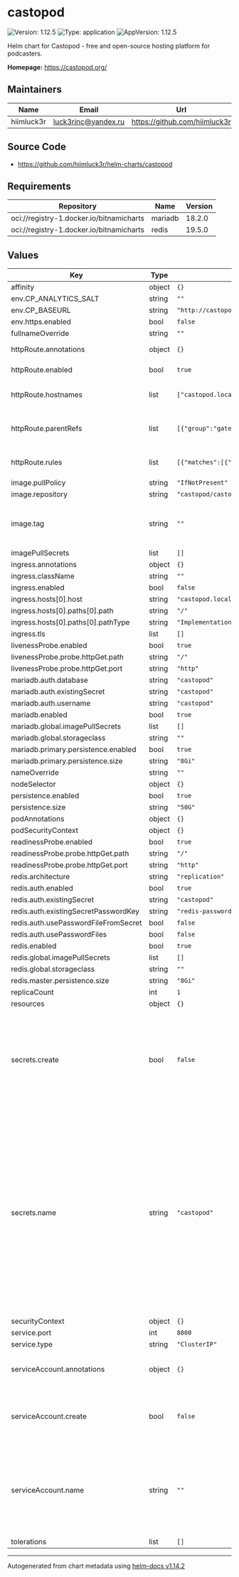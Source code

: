 # castopod

![Version: 1.12.5](https://img.shields.io/badge/Version-1.12.5-informational?style=flat-square) ![Type: application](https://img.shields.io/badge/Type-application-informational?style=flat-square) ![AppVersion: 1.12.5](https://img.shields.io/badge/AppVersion-1.12.5-informational?style=flat-square)

Helm chart for Castopod - free and open-source hosting platform for podcasters.

**Homepage:** <https://castopod.org/>

## Maintainers

| Name | Email | Url |
| ---- | ------ | --- |
| hiimluck3r | <luck3rinc@yandex.ru> | <https://github.com/hiimluck3r> |

## Source Code

* <https://github.com/hiimluck3r/helm-charts/castopod>

## Requirements

| Repository | Name | Version |
|------------|------|---------|
| oci://registry-1.docker.io/bitnamicharts | mariadb | 18.2.0 |
| oci://registry-1.docker.io/bitnamicharts | redis | 19.5.0 |

## Values

| Key | Type | Default | Description |
|-----|------|---------|-------------|
| affinity | object | `{}` |  |
| env.CP_ANALYTICS_SALT | string | `""` |  |
| env.CP_BASEURL | string | `"http://castopod.local"` |  |
| env.https.enabled | bool | `false` |  |
| fullnameOverride | string | `""` |  |
| httpRoute.annotations | object | `{}` | HTTPRoute annotations. |
| httpRoute.enabled | bool | `true` | HTTPRoute enabled. |
| httpRoute.hostnames | list | `["castopod.local"]` | Hostnames matching HTTP header. |
| httpRoute.parentRefs | list | `[{"group":"gateway.networking.k8s.io","name":"kong","namespace":"kong"}]` | Which Gateways this Route is attached to |
| httpRoute.rules | list | `[{"matches":[{"path":{"type":"PathPrefix","value":"/"}}]}]` | List of rules and filters applied. |
| image.pullPolicy | string | `"IfNotPresent"` |  |
| image.repository | string | `"castopod/castopod"` |  |
| image.tag | string | `""` | Overrides the image tag whose default is the chart appVersion. |
| imagePullSecrets | list | `[]` |  |
| ingress.annotations | object | `{}` |  |
| ingress.className | string | `""` |  |
| ingress.enabled | bool | `false` |  |
| ingress.hosts[0].host | string | `"castopod.local"` |  |
| ingress.hosts[0].paths[0].path | string | `"/"` |  |
| ingress.hosts[0].paths[0].pathType | string | `"ImplementationSpecific"` |  |
| ingress.tls | list | `[]` |  |
| livenessProbe.enabled | bool | `true` |  |
| livenessProbe.probe.httpGet.path | string | `"/"` |  |
| livenessProbe.probe.httpGet.port | string | `"http"` |  |
| mariadb.auth.database | string | `"castopod"` |  |
| mariadb.auth.existingSecret | string | `"castopod"` |  |
| mariadb.auth.username | string | `"castopod"` |  |
| mariadb.enabled | bool | `true` |  |
| mariadb.global.imagePullSecrets | list | `[]` |  |
| mariadb.global.storageclass | string | `""` |  |
| mariadb.primary.persistence.enabled | bool | `true` |  |
| mariadb.primary.persistence.size | string | `"8Gi"` |  |
| nameOverride | string | `""` |  |
| nodeSelector | object | `{}` |  |
| persistence.enabled | bool | `true` |  |
| persistence.size | string | `"50G"` |  |
| podAnnotations | object | `{}` |  |
| podSecurityContext | object | `{}` |  |
| readinessProbe.enabled | bool | `true` |  |
| readinessProbe.probe.httpGet.path | string | `"/"` |  |
| readinessProbe.probe.httpGet.port | string | `"http"` |  |
| redis.architecture | string | `"replication"` |  |
| redis.auth.enabled | bool | `true` |  |
| redis.auth.existingSecret | string | `"castopod"` |  |
| redis.auth.existingSecretPasswordKey | string | `"redis-password"` |  |
| redis.auth.usePasswordFileFromSecret | bool | `false` |  |
| redis.auth.usePasswordFiles | bool | `false` |  |
| redis.enabled | bool | `true` |  |
| redis.global.imagePullSecrets | list | `[]` |  |
| redis.global.storageclass | string | `""` |  |
| redis.master.persistence.size | string | `"8Gi"` |  |
| replicaCount | int | `1` |  |
| resources | object | `{}` |  |
| secrets.create | bool | `false` | Set to true if you want to create new secret, also provide mariadb and redis passwords as it shown below in values.yaml |
| secrets.name | string | `"castopod"` | The name of the secret (existing or being created).  If you are using an existing secret, make sure it has the `redis-password`, `mariadb-root-password`, `mariadb-replication-password` and `mariadb-password` fields. It is recommended to use existing secrets (e.g. sealed secrets) |
| securityContext | object | `{}` |  |
| service.port | int | `8000` |  |
| service.type | string | `"ClusterIP"` |  |
| serviceAccount.annotations | object | `{}` | Annotations to add to the service account |
| serviceAccount.create | bool | `false` | Specifies whether a service account should be created |
| serviceAccount.name | string | `""` | The name of the service account to use. If not set and create is true, a name is generated using the fullname template |
| tolerations | list | `[]` |  |

----------------------------------------------
Autogenerated from chart metadata using [helm-docs v1.14.2](https://github.com/norwoodj/helm-docs/releases/v1.14.2)

